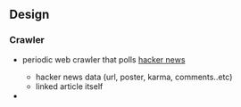 ## Design

### Crawler

* periodic web crawler that polls [hacker news](https://news.ycombinator.com)
    * hacker news data (url, poster, karma, comments..etc)
    * linked article itself

* 
